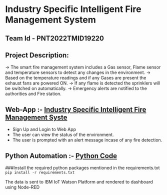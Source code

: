 # Industry Specific Intelligent Fire Management System

## Team Id - PNT2022TMID19220

## Project Description:

-> The smart fire management system includes a Gas sensor, Flame sensor and temperature sensors to detect any changes in the environment. -> Based on the temperature readings and if any Gases are present the exhaust fans are powered ON. -> If any flame is detected the sprinklers will be switched on automatically. -> Emergency alerts are notified to the authorities and Fire station.

## Web-App :- [Industry Specific Intelligent Fire Management Syste](https://fire-management-system-19220.web.app/)

*   Sign Up and Login to Web App
*   The user can view the status of the environment.
*   The user is prompted with an alert message incase of any fire detection.

## Python Automation :- [Python Code](https://github.com/IBM-EPBL/IBM-Project-6429-1658828933/tree/main/Project%20Development%20Phase/Sprint%201/PNT2022MID19220-Python%20code)

###Install the required python packages mentioned in the requirements.txt
`pip install -r requirements.txt`

The data is sent to IBM IoT Watson Platform and rendered to dashboard using Node-RED
